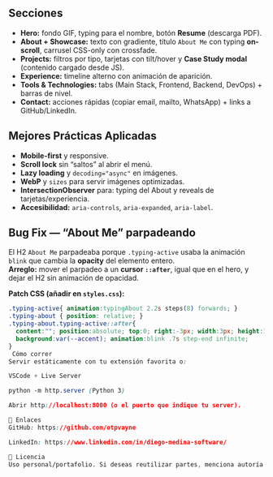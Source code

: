 
##  Secciones

- **Hero:** fondo GIF, typing para el nombre, botón **Resume** (descarga PDF).
- **About + Showcase:** texto con gradiente, título `About Me` con typing **on-scroll**, carrusel CSS-only con crossfade.
- **Projects:** filtros por tipo, tarjetas con tilt/hover y **Case Study modal** (contenido cargado desde JS).
- **Experience:** timeline alterno con animación de aparición.
- **Tools & Technologies:** tabs (Main Stack, Frontend, Backend, DevOps) + barras de nivel.
- **Contact:** acciones rápidas (copiar email, mailto, WhatsApp) + links a GitHub/LinkedIn.

##  Mejores Prácticas Aplicadas

- **Mobile-first** y responsive.
- **Scroll lock** sin “saltos” al abrir el menú.
- **Lazy loading** y `decoding="async"` en imágenes.
- **WebP** y `sizes` para servir imágenes optimizadas.
- **IntersectionObserver** para: typing del About y reveals de tarjetas/experiencia.
- **Accesibilidad:** `aria-controls`, `aria-expanded`, `aria-label`.

##  Bug Fix — “About Me” parpadeando

El H2 `About Me` parpadeaba porque `.typing-active` usaba la animación `blink` que cambia la **opacity** del elemento entero.  
**Arreglo:** mover el parpadeo a un **cursor `::after`**, igual que en el hero, y dejar el H2 sin animación de opacidad.

**Patch CSS (añadir en `styles.css`):**
```css
.typing-active{ animation:typingAbout 2.2s steps(8) forwards; }
.typing-about { position: relative; }
.typing-about.typing-active::after{
  content:""; position:absolute; top:0; right:-3px; width:3px; height:1em;
  background:var(--accent); animation:blink .7s step-end infinite;
}
 Cómo correr
Servir estáticamente con tu extensión favorita o:

VSCode + Live Server

python -m http.server (Python 3)

Abrir http://localhost:8000 (o el puerto que indique tu server).

🔗 Enlaces
GitHub: https://github.com/otpvayne

LinkedIn: https://www.linkedin.com/in/diego-medina-software/

📄 Licencia
Uso personal/portafolio. Si deseas reutilizar partes, menciona autoría.